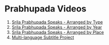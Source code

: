 # Prabhupada Videos

1. [Srila Prabhupada Speaks - Arranged by Type](https://nigamakalpataru.github.io/PrabhupadaVideos/ArrangedByType/)
2. [Srila Prabhupada Speaks - Arranged by Year](https://nigamakalpataru.github.io/PrabhupadaVideos/ArrangedByYear/)
3. [Srila Prabhupada Speaks - Arranged by Place](https://nigamakalpataru.github.io/PrabhupadaVideos/ArrangedByPlace/)
4. [Multi-language Subtitle Project](https://nigamakalpataru.github.io/PrabhupadaVideos/others/)
